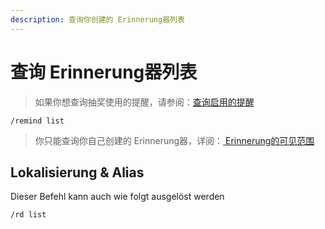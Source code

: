 ```yaml
---
description: 查询你创建的 Erinnerung器列表
---
```


# 查询 Erinnerung器列表

> 如果你想查询抽奖使用的提醒，请参阅：[查询启用的提醒](../roll/remind.md)

```
/remind list
```

> 你只能查询你自己创建的 Erinnerung器，详阅：[ Erinnerung的可见范围](overview.md#ti-xing-de-ke-jian-fan-wei)

## Lokalisierung & Alias

Dieser Befehl kann auch wie folgt ausgelöst werden

```
/rd list
```
